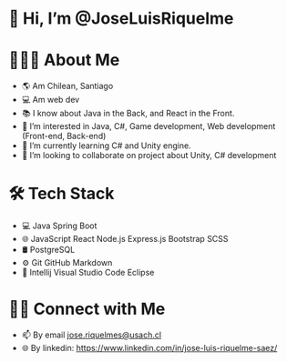 # 👋 Hi, I’m @JoseLuisRiquelme
# 👨🏻‍💻  About Me
- 🌎 Am Chilean, Santiago
- 💻 Am web dev
- 📚 I know about Java in the Back, and React in the Front.
- 👀 I’m interested in Java, C#, Game development, Web development (Front-end, Back-end)
- 🌱 I’m currently learning C# and Unity engine.
- 💞️ I’m looking to collaborate on project about Unity, C# development

# 🛠  Tech Stack
* 💻   Java Spring Boot 
* 🌐   JavaScript React Node.js Express.js Bootstrap SCSS 
* 🛢   PostgreSQL 
* ⚙️   Git GitHub Markdown
* 🔧   Intellij Visual Studio Code  Eclipse

# 🤝🏻  Connect with Me
- 📫 By email jose.riquelmes@usach.cl
- 🌐 By linkedin: https://www.linkedin.com/in/jose-luis-riquelme-saez/
<!---
JoseLuisRiquelme/JoseLuisRiquelme is a ✨ special ✨ repository because its `README.md` (this file) appears on your GitHub profile.
You can click the Preview link to take a look at your changes.
--->
